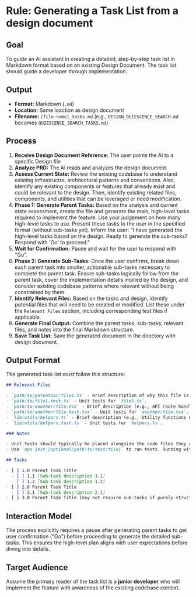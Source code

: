 # Rule: Generating a Task List from a design document

## Goal

To guide an AI assistant in creating a detailed, step-by-step task list in Markdown format based on an existing Design Document. The task list should guide a developer through implementation.

## Output

- **Format:** Markdown (`.md`)
- **Location:** Same loaction as design document
- **Filename:** `[file-name]_tasks.md` (e.g., `DESIGN_QUIESCENCE_SEARCH.md` becomes `QUIESCENCE_SEARCH_TASKS.md`)

## Process

1.  **Receive Design Document Reference:** The user points the AI to a specific Design file
2.  **Analyze PRD:** The AI reads and analyzes the design document.
3.  **Assess Current State:** Review the existing codebase to understand existing infrastructre, architectural patterns and conventions. Also, identify any existing components or features that already exist and could be relevant to the design. Then, identify existing related files, components, and utilities that can be leveraged or need modification.
4.  **Phase 1: Generate Parent Tasks:** Based on the analysis and current state assessment, create the file and generate the main, high-level tasks required to implement the feature. Use your judgement on how many high-level tasks to use. Present these tasks to the user in the specified format (without sub-tasks yet). Inform the user: "I have generated the high-level tasks based on the design. Ready to generate the sub-tasks? Respond with 'Go' to proceed."
5.  **Wait for Confirmation:** Pause and wait for the user to respond with "Go".
6.  **Phase 2: Generate Sub-Tasks:** Once the user confirms, break down each parent task into smaller, actionable sub-tasks necessary to complete the parent task. Ensure sub-tasks logically follow from the parent task, cover the implementation details implied by the design, and consider existing codebase patterns where relevant without being constrained by them.
7.  **Identify Relevant Files:** Based on the tasks and design, identify potential files that will need to be created or modified. List these under the `Relevant Files` section, including corresponding test files if applicable.
8.  **Generate Final Output:** Combine the parent tasks, sub-tasks, relevant files, and notes into the final Markdown structure.
9.  **Save Task List:** Save the generated document in the directory with design document.

## Output Format

The generated task list _must_ follow this structure:

```markdown
## Relevant Files

- `path/to/potential/file1.ts` - Brief description of why this file is relevant (e.g., Contains the main component for this feature).
- `path/to/file1.test.ts` - Unit tests for `file1.ts`.
- `path/to/another/file.tsx` - Brief description (e.g., API route handler for data submission).
- `path/to/another/file.test.tsx` - Unit tests for `another/file.tsx`.
- `lib/utils/helpers.ts` - Brief description (e.g., Utility functions needed for calculations).
- `lib/utils/helpers.test.ts` - Unit tests for `helpers.ts`.

### Notes

- Unit tests should typically be placed alongside the code files they are testing (e.g., `MyComponent.tsx` and `MyComponent.test.tsx` in the same directory).
- Use `npx jest [optional/path/to/test/file]` to run tests. Running without a path executes all tests found by the Jest configuration.

## Tasks

- [ ] 1.0 Parent Task Title
  - [ ] 1.1 [Sub-task description 1.1]
  - [ ] 1.2 [Sub-task description 1.2]
- [ ] 2.0 Parent Task Title
  - [ ] 2.1 [Sub-task description 2.1]
- [ ] 3.0 Parent Task Title (may not require sub-tasks if purely structural or configuration)
```

## Interaction Model

The process explicitly requires a pause after generating parent tasks to get user confirmation ("Go") before proceeding to generate the detailed sub-tasks. This ensures the high-level plan aligns with user expectations before diving into details.

## Target Audience

Assume the primary reader of the task list is a **junior developer** who will implement the feature with awareness of the existing codebase context.